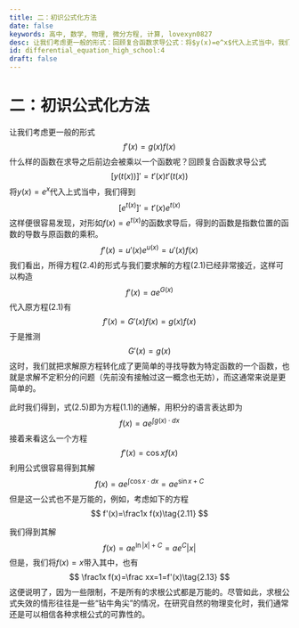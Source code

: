 ```yaml
---
title: 二：初识公式化方法
date: false
keywords: 高中, 数学, 物理, 微分方程, 计算, lovexyn0827
desc: 让我们考虑更一般的形式：回顾复合函数求导公式：将$y(x)=e^x$代入上式当中，我们得到。这样便很容易发现，对形如$f(x)=e^{t(x)}$的函数求导后，得到的函数是指数位置的函数的导数与原函数的乘积。
id: differential_equation_high_school:4
draft: false
---
```


# 二：初识公式化方法

让我们考虑更一般的形式
$$
f'(x)=g(x)f(x)\tag{2.1}
$$
什么样的函数在求导之后前边会被乘以一个函数呢？回顾复合函数求导公式
$$
[y(t(x))]'=t'(x)t'(t(x))\tag{2.2}
$$
将$y(x)=e^x$代入上式当中，我们得到
$$
[e^{t(x)}]'=t'(x)e^{t(x)}\tag{2.3}
$$
这样便很容易发现，对形如$f(x)=e^{t(x)}$的函数求导后，得到的函数是指数位置的函数的导数与原函数的乘积。
$$
f'(x)=u'(x)e^{u(x)}=u'(x)f(x)\tag{2.4}
$$
我们看出，所得方程(2.4)的形式与我们要求解的方程(2.1)已经非常接近，这样可以构造
$$
f'(x)=ae^{G(x)}\tag{2.5}
$$
代入原方程(2.1)有
$$
f'(x)=G'(x)f(x)=g(x)f(x)\tag{2.6}
$$
于是推测
$$
G'(x)=g(x)\tag{2.7}
$$
这时，我们就把求解原方程转化成了更简单的寻找导数为特定函数的一个函数，也就是求解不定积分的问题（先前没有接触过这一概念也无妨），而这通常来说是更简单的。

此时我们得到，式(2.5)即为方程(1.1)的通解，用积分的语言表达即为
$$
f(x)=ae^{\int g(x)\cdot dx}\tag{2.8}
$$
接着来看这么一个方程
$$
f'(x)=\cos{x}f(x)\tag{2.9}
$$
利用公式很容易得到其解
$$
f(x)=ae^{\int \cos{x}\cdot dx}=ae^{\sin{x}+C}\tag{2.10}
$$
但是这一公式也不是万能的，例如，考虑如下的方程
$$
f'(x)=\frac1x f(x)\tag{2.11}
$$


我们得到其解
$$
f(x)=ae^{\ln{|x|}+C}=ae^C|x|\tag{2.12}
$$
但是，我们将$f(x)=x$带入其中，也有
$$
\frac1x f(x)=\frac xx=1=f'(x)\tag{2.13}
$$
这便说明了，因为一些限制，不是所有的求根公式都是万能的。尽管如此，求根公式失效的情形往往是一些“钻牛角尖”的情况，在研究自然的物理变化时，我们通常还是可以相信各种求根公式的可靠性的。
